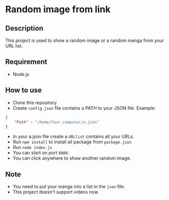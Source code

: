 # Random image from link

## Description
This project is used to show a random image or a random manga from your URL list.

## Requirement
- Node.js

## How to use
- Clone this repository
- Create `config.json` file contains a PATH to your JSON file.
Example:
```json
{
    "Path" : "/home/Your_computer/a.json"
}
```
- In your a.json file create a `URLlist` contains all your URLs.
- Run `npm install` to install all package from `package.json`
- Run `node index.js`
- You can start on port `8080`.
- You can click anywhere to show another random image.

## Note
- You need to put your manga into a list in the `json` file.
- This project doesn't support videos now.
